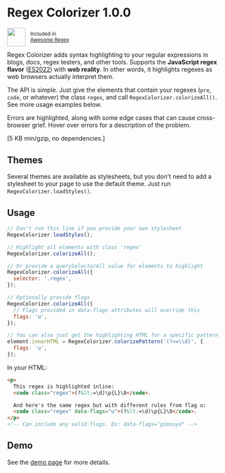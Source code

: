 ﻿# Regex Colorizer 1.0.0

[<img align="left" src="https://github.com/slevithan/awesome-regex/raw/main/media/awesome-regex.svg" height="43">](https://github.com/slevithan/awesome-regex)

&nbsp; <sub>Included in</sub><br>
&nbsp; <sup>[Awesome Regex](https://github.com/slevithan/awesome-regex)</sup>

Regex Colorizer adds syntax highlighting to your regular expressions in blogs, docs, regex testers, and other tools. Supports the **JavaScript regex flavor** ([ES2022](https://github.com/slevithan/awesome-regex#javascript-regex-evolution)) with **web reality**. In other words, it highlights regexes as web browsers actually interpret them.

The API is simple. Just give the elements that contain your regexes (`pre`, `code`, or whatever) the class `regex`, and call `RegexColorizer.colorizeAll()`. See more usage examples below.

Errors are highlighted, along with some edge cases that can cause cross-browser grief. Hover over errors for a description of the problem.

[5 KB min/gzip, no dependencies.]

## Themes

Several themes are available as stylesheets, but you don't need to add a stylesheet to your page to use the default theme. Just run `RegexColorizer.loadStyles()`.

## Usage

```js
// Don't run this line if you provide your own stylesheet
RegexColorizer.loadStyles();

// Highlight all elements with class 'regex'
RegexColorizer.colorizeAll();

// Or provide a querySelectorAll value for elements to highlight
RegexColorizer.colorizeAll({
  selector: '.regex',
});

// Optionally provide flags
RegexColorizer.colorizeAll({
  // Flags provided in data-flags attributes will override this
  flags: 'u',
});

// You can also just get the highlighting HTML for a specific pattern
element.innerHTML = RegexColorizer.colorizePattern('(?<=\\d)', {
  flags: 'u',
});
```

In your HTML:

```html
<p>
  This regex is highlighted inline:
  <code class="regex">(?&lt;=\d)\p{L}\8</code>.

  And here's the same regex but with different rules from flag u:
  <code class="regex" data-flags="u">(?&lt;=\d)\p{L}\8</code>.
</p>
<!-- Can include any valid flags. Ex: data-flags="gimsuyd" -->
```

## Demo

See the [demo page](https://slevithan.github.io/regex-colorizer/demo/) for more details.
